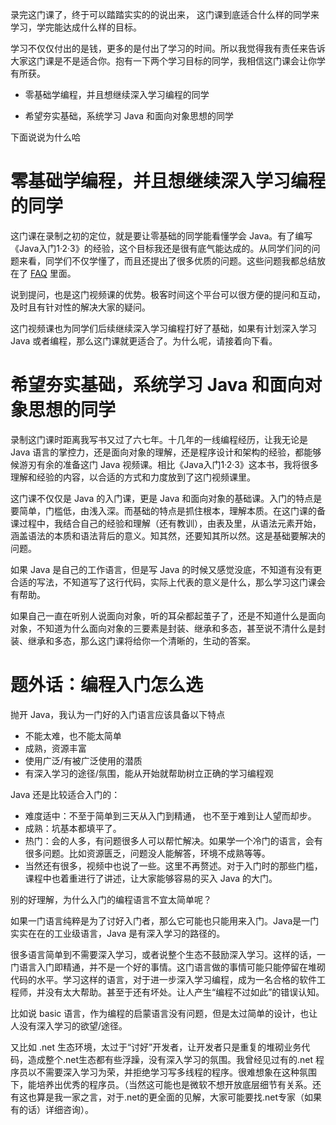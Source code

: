 录完这门课了，终于可以踏踏实实的的说出来， 这门课到底适合什么样的同学来学习，学完能达成什么样的目标。

学习不仅仅付出的是钱，更多的是付出了学习的时间。所以我觉得我有责任来告诉大家这门课是不是适合你。抱有一下两个学习目标的同学，我相信这门课会让你学有所获。

 - 零基础学编程，并且想继续深入学习编程的同学

 - 希望夯实基础，系统学习 Java 和面向对象思想的同学

下面说说为什么哈

# 零基础学编程，并且想继续深入学习编程的同学

这门课在录制之初的定位，就是要让零基础的同学能看懂学会 Java。有了编写《Java入门1·2·3》的经验，这个目标我还是很有底气能达成的。从同学们问的问题来看，同学们不仅学懂了，而且还提出了很多优质的问题。这些问题我都总结放在了 [FAQ](/FAQ) 里面。

说到提问，也是这门视频课的优势。极客时间这个平台可以很方便的提问和互动，及时且有针对性的解决大家的疑问。

这门视频课也为同学们后续继续深入学习编程打好了基础，如果有计划深入学习 Java 或者编程，那么这门课就更适合了。为什么呢，请接着向下看。

# 希望夯实基础，系统学习 Java 和面向对象思想的同学

录制这门课时距离我写书又过了六七年。十几年的一线编程经历，让我无论是 Java 语言的掌控力，还是面向对象的理解，还是程序设计和架构的经验，都能够候游刃有余的准备这门 Java 视频课。相比《Java入门1·2·3》这本书，我将很多理解和经验的内容，以合适的方式和力度放到了这门视频课里。

这门课不仅仅是 Java 的入门课，更是 Java 和面向对象的基础课。入门的特点是要简单，门槛低，由浅入深。而基础的特点是抓住根本，理解本质。在这门课的备课过程中，我结合自己的经验和理解（还有教训），由表及里，从语法元素开始，涵盖语法的本质和语法背后的意义。知其然，还要知其所以然。这是基础要解决的问题。

如果 Java 是自己的工作语言，但是写 Java 的时候又感觉没底，不知道有没有更合适的写法，不知道写了这行代码，实际上代表的意义是什么，那么学习这门课会有帮助。

如果自己一直在听别人说面向对象，听的耳朵都起茧子了，还是不知道什么是面向对象，不知道为什么面向对象的三要素是封装、继承和多态，甚至说不清什么是封装、继承和多态，那么这门课将给你一个清晰的，生动的答案。


# 题外话：编程入门怎么选

抛开 Java，我认为一门好的入门语言应该具备以下特点

 - 不能太难，也不能太简单
 - 成熟，资源丰富
 - 使用广泛/有被广泛使用的潜质
 - 有深入学习的途径/氛围，能从开始就帮助树立正确的学习编程观


Java 还是比较适合入门的：

 - 难度适中：不至于简单到三天从入门到精通， 也不至于难到让人望而却步。
 - 成熟：坑基本都填平了。
 - 热门：会的人多，有问题很多人可以帮忙解决。如果学一个冷门的语言，会有很多问题。比如资源匮乏，问题没人能解答，环境不成熟等等。
 - 当然还有很多，视频中也说了一些。这里不再赘述。对于入门时的那些门槛，课程中也着重进行了讲述，让大家能够容易的买入 Java 的大门。

别的好理解，为什么入门的编程语言不宜太简单呢？

如果一门语言纯粹是为了讨好入门者，那么它可能也只能用来入门。Java是一门实实在在的工业级语言，Java 是有深入学习的路径的。 

很多语言简单到不需要深入学习，或者说整个生态不鼓励深入学习。这样的话，一门语言入门即精通，并不是一个好的事情。这门语言做的事情可能只能停留在堆砌代码的水平。学习这样的语言，对于进一步深入学习编程，成为一名合格的软件工程师，并没有太大帮助。甚至于还有坏处。让人产生“编程不过如此”的错误认知。

比如说 basic 语言，作为编程的启蒙语言没有问题，但是太过简单的设计，也让人没有深入学习的欲望/途径。

又比如 .net 生态环境，太过于“讨好”开发者，让开发者只是重复的堆砌业务代码，造成整个.net生态都有些浮躁，没有深入学习的氛围。我曾经见过有的.net 程序员以不需要深入学习为荣，并拒绝学习写多线程的程序。很难想象在这种氛围下，能培养出优秀的程序员。（当然这可能也是微软不想开放底层细节有关系。还有这也算是我一家之言，对于.net的更全面的见解，大家可能要找.net专家（如果有的话）详细咨询）。
